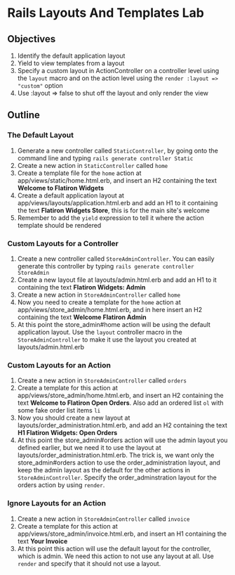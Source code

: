 # Rails Layouts And Templates Lab

## Objectives

1. Identify the default application layout
2. Yield to view templates from a layout
3. Specify a custom layout in ActionController on a controller level using the `layout` macro and on the action level using the `render :layout => "custom"` option
4. Use :layout => false to shut off the layout and only render the view

## Outline

### The Default Layout

1. Generate a new controller called `StaticController`, by going onto the command line and typing `rails generate controller Static`
2. Create a new action in `StaticController` called `home`
3. Create a template file for the `home` action at app/views/static/home.html.erb, and insert an H2 containing the text **Welcome to Flatiron Widgets**
3. Create a default application layout at app/views/layouts/application.html.erb and add an H1 to it containing the text **Flatiron Widgets Store**, this is for the main site's welcome
4. Remember to add the `yield` expression to tell it where the action template should be rendered

### Custom Layouts for a Controller

1. Create a new controller called `StoreAdminController`. You can easily generate this controller by typing `rails generate controller StoreAdmin`
2. Create a new layout file at layouts/admin.html.erb and add an H1 to it containing the text **Flatiron Widgets: Admin**
3. Create a new action in `StoreAdminController` called `home`
4. Now you need to create a template for the `home` action at app/views/store_admin/home.html.erb, and in here insert an H2 containing the text **Welcome Flatiron Admin**
5. At this point the store_admin#home action will be using the default application layout. Use the `layout` controller macro in the `StoreAdminController` to make it use the layout you created at layouts/admin.html.erb

### Custom Layouts for an Action

1. Create a new action in `StoreAdminController` called `orders`
2. Create a template for this action at app/views/store_admin/home.html.erb, and insert an H2 containing the text **Welcome to Flatiron Open Orders**. Also add an ordered list `ol` with some fake order list items `li`
3. Now you should create a new layout at layouts/order_administration.html.erb, and add an H2 containing the text **H1 Flatiron Widgets: Open Orders**
4. At this point the store_admin#orders action will use the admin layout you defined earlier, but we need it to use the layout at layouts/order_administration.html.erb. The trick is, we want only the store_admin#orders action to use the order_administration layout, and keep the admin layout as the default for the other actions in `StoreAdminController`. Specify the order_adminstration layout for the orders action by using `render`.

### Ignore Layouts for an Action

1. Create a new action in `StoreAdminController` called `invoice`
2. Create a template for this action at app/views/store_admin/invoice.html.erb, and insert an H1 containing the text **Your Invoice**
3. At this point this action will use the default layout for the controller, which is admin. We need this action to not use any layout at all. Use `render` and specify that it should not use a layout.
